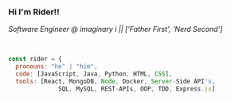 ### Hi I'm Rider!!                                                  

*Software Engineer @ imaginary i  ||  ['Father First', 'Nerd Second']*
<br>

<br>

```javascript
const rider = {
  pronouns: "he" | "him",
  code: [JavaScript, Java, Python, HTML, CSS],
  tools: [React, MongoDB, Node, Docker, Server-Side API's, 
              SQL, MySQL, REST-APIs, OOP, TDD, Express.js]
              
```
